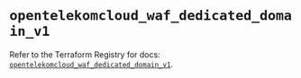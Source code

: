 # `opentelekomcloud_waf_dedicated_domain_v1`

Refer to the Terraform Registry for docs: [`opentelekomcloud_waf_dedicated_domain_v1`](https://registry.terraform.io/providers/opentelekomcloud/opentelekomcloud/1.36.37/docs/resources/waf_dedicated_domain_v1).
